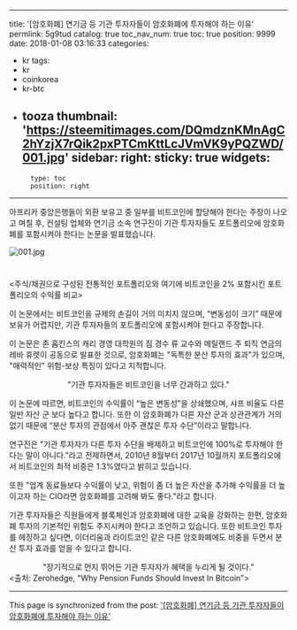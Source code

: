
---
title: '[암호화폐]  연기금 등 기관 투자자들이 암호화폐에 투자해야 하는 이유'
permlink: 5g9tud
catalog: true
toc_nav_num: true
toc: true
position: 9999
date: 2018-01-08 03:16:33
categories:
- kr
tags:
- kr
- coinkorea
- kr-btc
- tooza
thumbnail: 'https://steemitimages.com/DQmdznKMnAgC2hYzjX7rQik2pxPTCmKttLcJVmVK9yPQZWD/001.jpg'
sidebar:
    right:
        sticky: true
widgets:
    -
        type: toc
        position: right
---


아프리카 중앙은행들이 외환 보유고 중 일부를 비트코인에 할당해야 한다는 주장이 나오고 며칠 후, 컨설팅 업체와 연기금 소속 연구진이 기관 투자자들도 포트폴리오에 암호화폐를 포함시켜야 한다는 논문을 발표했습니다. 

![001.jpg](https://steemitimages.com/DQmdznKMnAgC2hYzjX7rQik2pxPTCmKttLcJVmVK9yPQZWD/001.jpg)
#
<주식/채권으로 구성된 전통적인 포트폴리오와 여기에 비트코인을 2% 포함시킨 포트폴리오의 수익률 비교>

이 논문에서는 비트코인을 규제의 손길이 거의 미치지 않으며, “변동성이 크기” 때문에 보유가 어렵지만, 기관 투자자들의 포트폴리오에 포함시켜야 한다고 주장합니다. 

이 논문은 존 홉킨스의  캐리 경영 대학원의 짐 경수 류 교수와 메릴랜드 주 퇴직 연금의 레바 휴렛이 공동으로 발표한 것으로, 암호화폐는 "독특한 분산 투자의 효과"가 있으며, "매력적인" 위험-보상 특징이 있다고 지적합니다.

<center>
"기관 투자자들은 비트코인을 너무 간과하고 있다."
</center>

이 논문에 따르면, 비트코인의 수익률이 “높은 변동성”을 상쇄했으며, 샤프 비율도 다른 일반 자산 군 보다 높다고 합니다.  또한 이 암호화폐가 다른 자산 군과 상관관계가 거의 없기 때문에 “분산 투자의 관점에서 아주 괜찮은 투자 수단”이라고 말합니다. 

연구진은 "기관 투자자가 다른 투자 수단을 배제하고 비트코인에 100%로 투자해야 한다는 말이 아니다."라고 전제하면서, 2010년 8월부터 2017년 10월까지 포트폴리오에서 비트코인의 최적 비중은 1.3%였다고 밝히고 있습니다.

또한 "업계 동료들보다 수익률이 낮고, 위험이 좀 더 높은 자산을 추가해 수익률을 더 높이고자 하는 CIO라면 암호화폐를 고려해 봐도 좋다."라고 합니다. 

기관 투자자들은 직원들에게 블록체인과 암호화폐에 대한 교육을 강화하는 한편, 암호화폐 투자의 기본적인 위험도 주지시켜야 한다고 조언하고 있습니다.  또한 비트코인 투자를 헤징하고 싶다면, 이더리움과 라이트코인 같은 다른 암호화폐에도 비중을 두면서 분산 투자 효과를 얻을 수 있다고 합니다. 

<center>
"장기적으로 먼지 뛰어든 기관 투자자가 혜택을 누리게 될 것이다." 
</center>
<출처: Zerohedge, "Why Pension Funds Should Invest In Bitcoin">

- - -

This page is synchronized from the post: ['[암호화폐]  연기금 등 기관 투자자들이 암호화폐에 투자해야 하는 이유'](https://steemit.com/@pius.pius/5g9tud)
